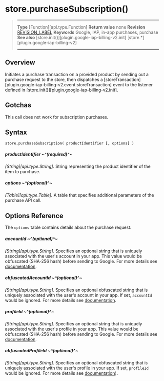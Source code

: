 
# store.purchaseSubscription()

> --------------------- ------------------------------------------------------------------------------------------
> __Type__              [Function][api.type.Function]
> __Return value__      none
> __Revision__          [REVISION_LABEL](REVISION_URL)
> __Keywords__          Google, IAP, in-app purchases, purchase
> __See also__          [store.init()][plugin.google-iap-billing-v2.init]
>						[store.*][plugin.google-iap-billing-v2]
> --------------------- ------------------------------------------------------------------------------------------


## Overview

Initiates a purchase transaction on a provided product by sending out a purchase request to the store, then dispatches a [storeTransaction][plugin.google-iap-billing-v2.event.storeTransaction] event to the listener defined in [store.init()][plugin.google-iap-billing-v2.init].


## Gotchas

This call does not work for subscription purchases.


## Syntax

	store.purchaseSubscription( productIdentifier [, options] )

##### productIdentifier ~^(required)^~
_[String][api.type.String]._ String representing the product identifier of the item to purchase.

##### options ~^(optional)^~
_[Table][api.type.Table]._ A table that specifies additional parameters of the purchase API call.

## Options Reference

The `options` table contains details about the purchase request.

##### accountId ~^(optional)^~
_[String][api.type.String]._ Specifies an optional string that is uniquely associated with the user's account in your app. This value would be obfuscated (SHA-256 hash) before sending to Google. For more details see [documentation](https://developer.android.com/reference/com/android/billingclient/api/BillingFlowParams.Builder#setObfuscatedAccountId%28java.lang.String%29).

##### obfuscatedAccountId ~^(optional)^~
_[String][api.type.String]._ Specifies an optional obfuscated string that is uniquely associated with the user's account in your app. If set, `accountId` would be ignored. For more details see [documentation](https://developer.android.com/reference/com/android/billingclient/api/BillingFlowParams.Builder#setObfuscatedAccountId%28java.lang.String%29).


##### profileId ~^(optional)^~
_[String][api.type.String]._ Specifies an optional string that is uniquely associated with the user's profile in your app. This value would be obfuscated (SHA-256 hash) before sending to Google. For more details see [documentation](https://developer.android.com/reference/com/android/billingclient/api/BillingFlowParams.Builder#setObfuscatedProfileId%28java.lang.String%29).

##### obfuscatedProfileId ~^(optional)^~
_[String][api.type.String]._ Specifies an optional obfuscated string that is uniquely associated with the user's profile in your app. If set, `profileId` would be ignored. For more details see [documentation](https://developer.android.com/reference/com/android/billingclient/api/BillingFlowParams.Builder#setObfuscatedProfileId%28java.lang.String%29)).
